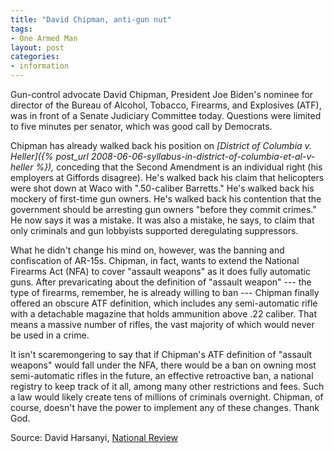 ```yaml
---
title: "David Chipman, anti-gun nut"
tags:
- One Armed Man
layout: post
categories:
- information
---
```


Gun-control advocate David Chipman, President Joe Biden's nominee for director of the Bureau of Alcohol, Tobacco, Firearms, and Explosives (ATF), was in front of a Senate Judiciary Committee today. Questions were limited to five minutes per senator, which was good call by Democrats.

Chipman has already walked back his position on *[District of Columbia v. Heller]({% post_url 2008-06-06-syllabus-in-district-of-columbia-et-al-v-heller %}),* conceding that the Second Amendment is an individual right (his employers at Giffords disagree). He's walked back his claim that helicopters were shot down at Waco with ".50-caliber Barretts." He's walked back his mockery of first-time gun owners. He's walked back his contention that the government should be arresting gun owners "before they commit crimes." He now says it was a mistake. It was also a mistake, he says, to claim that only criminals and gun lobbyists supported deregulating suppressors.

What he didn't change his mind on, however, was the banning and confiscation of AR-15s. Chipman, in fact, wants to extend the National Firearms Act (NFA) to cover "assault weapons" as it does fully automatic guns. After prevaricating about the definition of "assault weapon" --- the type of firearms, remember, he is already willing to ban --- Chipman finally offered an obscure ATF definition, which includes any semi-automatic rifle with a detachable magazine that holds ammunition above .22 caliber. That means a massive number of rifles, the vast majority of which would never be used in a crime.

It isn't scaremongering to say that if Chipman's ATF definition of "assault weapons" would fall under the NFA, there would be a ban on owning most semi-automatic rifles in the future, an effective retroactive ban, a national registry to keep track of it all, among many other restrictions and fees. Such a law would likely create tens of millions of criminals overnight. Chipman, of course, doesn't have the power to implement any of these changes. Thank God.

Source: David Harsanyi, [National Review](https://www.nationalreview.com/corner/david-chipman-anti-gun-nut/)
